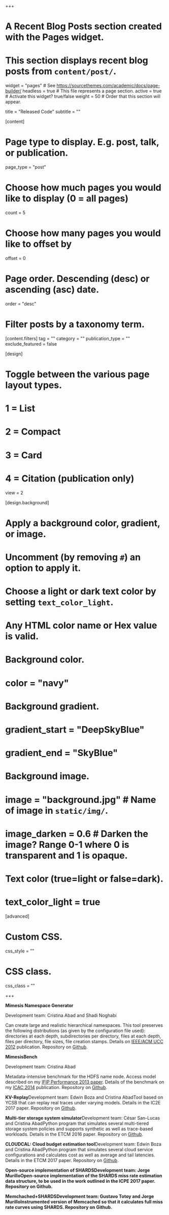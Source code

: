 +++
# A Recent Blog Posts section created with the Pages widget.
# This section displays recent blog posts from `content/post/`.

widget = "pages"  # See https://sourcethemes.com/academic/docs/page-builder/
headless = true  # This file represents a page section.
active = true  # Activate this widget? true/false
weight = 50  # Order that this section will appear.

title = "Released Code"
subtitle = ""

[content]

  # Page type to display. E.g. post, talk, or publication.
  page_type = "post"

  # Choose how much pages you would like to display (0 = all pages)
  count = 5

  # Choose how many pages you would like to offset by
  offset = 0

  # Page order. Descending (desc) or ascending (asc) date.
  order = "desc"

  # Filter posts by a taxonomy term.
  [content.filters]
    tag = ""
    category = ""
    publication_type = ""
    exclude_featured = false

[design]
  # Toggle between the various page layout types.
  #   1 = List
  #   2 = Compact
  #   3 = Card
  #   4 = Citation (publication only)
  view = 2

[design.background]
  # Apply a background color, gradient, or image.
  #   Uncomment (by removing `#`) an option to apply it.
  #   Choose a light or dark text color by setting `text_color_light`.
  #   Any HTML color name or Hex value is valid.

  # Background color.
  # color = "navy"

  # Background gradient.
  # gradient_start = "DeepSkyBlue"
  # gradient_end = "SkyBlue"

  # Background image.
  # image = "background.jpg"  # Name of image in `static/img/`.
  # image_darken = 0.6  # Darken the image? Range 0-1 where 0 is transparent and 1 is opaque.

  # Text color (true=light or false=dark).
  # text_color_light = true  

[advanced]
 # Custom CSS. 
 css_style = ""

 # CSS class.
 css_class = ""

+++

**Mimesis Namespace Generator**

Development team: Cristina Abad and Shadi Noghabi

Can  create large and realistic hierarchical namespaces. This tool preserves  the following distributions (as given by the configuration file used):  directories at each depth, subdirectories per directory, files at each  depth, files per directory, file sizes, file creation stamps. Details on  [IEEE/ACM UCC 2012](https://wiki.engr.illinois.edu/download/attachments/194990492/cabad_UCC_2012.pdf?version=1&modificationDate=1348001615000) publication. Repository on [Github](https://github.com/s-noghabi/Mimesis-Namespace-Generator). 



**MimesisBench**

Development team: Cristina Abad

Metadata-intensive benchmark for the HDFS name node. Access model described on my [IFIP Performance 2013 paper](https://wiki.engr.illinois.edu/download/attachments/194990492/cabad_IFIP_Performance_2013.pdf?version=1&modificationDate=1377532487000). Details of the benchmark on my [ICAC 2014](https://www.usenix.org/system/files/conference/icac14/icac14-paper-abad.pdf) publication. Repository on [Github](https://github.com/cristina-abad/MimesisBench).



**KV-Replay**Development team: Edwin Boza and Cristina AbadTool based on YCSB that can replay real traces under varying models. Details in the IC2E 2017 paper. Repository on [Github](https://github.com/ebozag/KV-replay).



**Multi-tier storage system simulator**Development team: César San-Lucas and Cristina AbadPython  program that simulates several multi-tiered storage system policies and  supports synthetic as well as trace-based workloads. Details in the  ETCM 2016 paper. Repository on [Github](https://github.com/SLACE93/multi-tier-storage-systems-simulator).



**CLOUDCAL: Cloud budget estimation tool**Development team: Edwin Boza and Cristina AbadPython  program that simulates several cloud service configurations and  calculates cost as well as average and tail latencies. Details in the  ETCM 2017 paper. Repository on [Github](https://github.com/ebozag/CLOUDCAL).



**Open-source implementation of SHARDSDevelopment team: Jorge MurilloOpen-source  implementation of the SHARDS miss rate estimation data structure, to be  used in the work outlined in the ICPE 2017 paper. Repository on Github.**



**Memchached+SHARDSDevelopment team: Gustavo Totoy and Jorge MurilloInstrumented version of Memcached so that it calculates full miss rate curves using SHARDS. Repository on Github.**